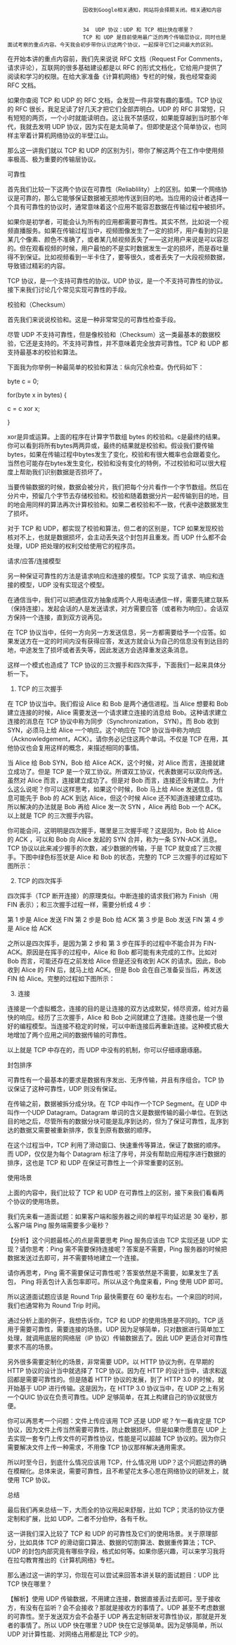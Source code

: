 
                            
                            因收到Google相关通知，网站将会择期关闭。相关通知内容
                            
                            
                            34  UDP 协议：UDP 和 TCP 相比快在哪里？
                            TCP 和 UDP 是目前使用最广泛的两个传输层协议，同时也是面试考察的重点内容。今天我会初步带你认识这两个协议，一起探寻它们之间最大的区别。

在开始本讲的重点内容前，我们先来说说 RFC 文档（Request For Comments，请求评论），互联网的很多基础建设都是以 RFC 的形式文档化，它给用户提供了阅读和学习的权限。在给大家准备《计算机网络》专栏的时候，我也经常查阅 RFC 文档。

如果你查阅 TCP 和 UDP 的 RFC 文档，会发现一件非常有趣的事情。TCP 协议的 RFC 很长，我足足读了好几天才把它们全部弄明白。UDP 的 RFC 非常短，只有短短的两页，一个小时就能读明白。这让我不禁感叹，如果能穿越到当时那个年代，我就去发明 UDP 协议，因为实在是太简单了。但即使是这个简单协议，也同样主宰着计算机网络协议的半壁江山。

那么这一讲我们就以 TCP 和 UDP 的区别为引，带你了解这两个在工作中使用频率极高、极为重要的传输层协议。

可靠性

首先我们比较一下这两个协议在可靠性（Reliablility）上的区别。如果一个网络协议是可靠的，那么它能够保证数据被无损地传送到目的地。当应用的设计者选择一个具有可靠性的协议时，通常意味着这个应用不能容忍数据在传输过程中被损坏。

如果你是初学者，可能会认为所有的应用都需要可靠性。其实不然，比如说一个视频直播服务。如果在传输过程当中，视频图像发生了一定的损坏，用户看到的只是某几个像素、颜色不准确了，或者某几帧视频丢失了——这对用户来说是可以容忍的。但在观看视频的时候，用户最怕的不是实时数据发生一定的损坏，而是吞吐量得不到保证。比如视频看到一半卡住了，要等很久，或者丢失了一大段视频数据，导致错过精彩的内容。

TCP 协议，是一个支持可靠性的协议。UDP 协议，是一个不支持可靠性的协议。接下来我们讨论几个常见实现可靠性的手段。

校验和（Checksum）

首先我们来说说校验和。这是一种非常常见的可靠性检查手段。

尽管 UDP 不支持可靠性，但是像校验和（Checksum）这一类最基本的数据校验，它还是支持的。不支持可靠性，并不意味着完全放弃可靠性。TCP 和 UDP 都支持最基本的校验和算法。

下面我为你举例一种最简单的校验和算法：纵向冗余检查。伪代码如下：

byte c = 0;

for(byte x in bytes) {

  c = c xor x;

}


xor是异或运算。上面的程序在计算字节数组 bytes 的校验和。c是最终的结果。你可以看到将所有bytes两两异或，最终的结果就是校验和。假设我们要传输 bytes，如果在传输过程中bytes发生了变化，校验和有很大概率也会跟着变化。当然也可能存在bytes发生变化，校验和没有变化的特例，不过校验和可以很大程度上帮助我们识别数据是否损坏了。



当要传输数据的时候，数据会被分片，我们把每个分片看作一个字节数组。然后在分片中，预留几个字节去存储校验和。校验和随着数据分片一起传输到目的地，目的地会用同样的算法再次计算校验和。如果二者校验和不一致，代表中途数据发生了损坏。

对于 TCP 和 UDP，都实现了校验和算法，但二者的区别是，TCP 如果发现校验核对不上，也就是数据损坏，会主动丢失这个封包并且重发。而 UDP 什么都不会处理，UDP 把处理的权利交给使用它的程序员。

请求/应答/连接模型

另一种保证可靠性的方法是请求响应和连接的模型。TCP 实现了请求、响应和连接的模型，UDP 没有实现这个模型。

在通信当中，我们可以把通信双方抽象成两个人用电话通信一样，需要先建立联系（保持连接）。发起会话的人是发送请求，对方需要应答（或者称为响应）。会话双方保持一个连接，直到双方说再见。

在 TCP 协议当中，任何一方向另一方发送信息，另一方都需要给予一个应答。如果发送方在一定的时间内没有获得应答，发送方就会认为自己的信息没有到达目的地，中途发生了损坏或者丢失等，因此发送方会选择重发这条消息。

这样一个模式也造成了 TCP 协议的三次握手和四次挥手，下面我们一起来具体分析一下。

1. TCP 的三次握手

在 TCP 协议当中。我们假设 Alice 和 Bob 是两个通信进程。当 Alice 想要和 Bob 建立连接的时候，Alice 需要发送一个请求建立连接的消息给 Bob。这种请求建立连接的消息在 TCP 协议中称为同步（Synchronization， SYN）。而 Bob 收到 SYN，必须马上给 Alice 一个响应。这个响应在 TCP 协议当中称为响应（Acknowledgement，ACK）。请你务必记住这两个单词。不仅是 TCP 在用，其他协议也会复用这样的概念，来描述相同的事情。

当 Alice 给 Bob SYN，Bob 给 Alice ACK，这个时候，对 Alice 而言，连接就建立成功了。但是 TCP 是一个双工协议。所谓双工协议，代表数据可以双向传送。虽然对 Alice 而言，连接建立成功了。但是对 Bob 而言，连接还没有建立。为什么这么说呢？你可以这样思考，如果这个时候，Bob 马上给 Alice 发送信息，信息可能先于 Bob 的 ACK 到达 Alice，但这个时候 Alice 还不知道连接建立成功。 所以解决的办法就是 Bob 再给 Alice 发一次 SYN ，Alice 再给 Bob 一个 ACK。以上就是 TCP 的三次握手内容。

你可能会问，这明明是四次握手，哪里是三次握手呢？这是因为，Bob 给 Alice 的 ACK ，可以和 Bob 向 Alice 发起的 SYN 合并，称为一条 SYN-ACK 消息。TCP 协议以此来减少握手的次数，减少数据的传输，于是 TCP 就变成了三次握手。下图中绿色标签状是 Alice 和 Bob 的状态，完整的 TCP 三次握手的过程如下图所示：



2. TCP 的四次挥手

四次挥手（TCP 断开连接）的原理类似。中断连接的请求我们称为 Finish（用 FIN 表示）；和三次握手过程一样，需要分析成 4 步：


第 1 步是 Alice 发送 FIN
第 2 步是 Bob 给 ACK
第 3 步是 Bob 发送 FIN
第 4 步是 Alice 给 ACK


之所以是四次挥手，是因为第 2 步和 第 3 步在挥手的过程中不能合并为 FIN-ACK。原因是在挥手的过程中，Alice 和 Bob 都可能有未完成的工作。比如对 Bob 而言，可能还存在之前发给 Alice 但是还没有收到 ACK 的请求。因此，Bob 收到 Alice 的 FIN 后，就马上给 ACK。但是 Bob 会在自己准备妥当后，再发送 FIN 给 Alice。完整的过程如下图所示：



3. 连接

连接是一个虚拟概念，连接的目的是让连接的双方达成默契，倾尽资源，给对方最快的响应。经历了三次握手，Alice 和 Bob 之间就建立了连接。连接也是一个很好的编程模型。当连接不稳定的时候，可以中断连接后再重新连接。这种模式极大地增加了两个应用之间的数据传输的可靠性。

以上就是 TCP 中存在的，而 UDP 中没有的机制，你可以仔细琢磨琢磨。

封包排序

可靠性有一个最基本的要求是数据有序发出、无序传输，并且有序组合。TCP 协议保证了这种可靠性，UDP 则没有保证。

在传输之前，数据被拆分成分块。在 TCP 中叫作一个TCP Segment。在 UDP 中叫作一个UDP Datagram。Datagram 单词的含义是数据传输的最小单位。在到达目的地之后，尽管所有的数据分块可能是乱序到达的，但为了保证可靠性，乱序到达的数据又需要被重新排序，恢复到原有数据的顺序。

在这个过程当中，TCP 利用了滑动窗口、快速重传等算法，保证了数据的顺序。而 UDP，仅仅是为每个 Datagram 标注了序号，并没有帮助应用程序进行数据的排序，这也是 TCP 和 UDP 在保证可靠性上一个非常重要的区别。

使用场景

上面的内容中，我们比较了 TCP 和 UDP 在可靠性上的区别，接下来我们看看两个协议的使用场景。

我们先来看一道面试题：如果客户端和服务器之间的单程平均延迟是 30 毫秒，那么客户端 Ping 服务端需要多少毫秒？

【分析】这个问题最核心的点是需要思考 Ping 服务应该由 TCP 实现还是 UDP 实现？请你思考：Ping 需不需要保持连接呢？答案是不需要，Ping 服务器的时候把数据发送过去即可，并不需要特地建立一个连接。

请你再思考，Ping 需不需要保证可靠性呢？答案依然是不需要，如果发生了丢包， Ping 将丢包计入丢包率即可。所以从这个角度来看，Ping 使用 UDP 即可。

所以这道面试题应该是 Round Trip 最快需要在 60 毫秒左右。一个来回的时间，我们也通常称为 Round Trip 时间。

通过分析上面的例子，我想告诉你，TCP 和 UDP 的使用场景是不同的。TCP 适用于需要可靠性，需要连接的场景。UDP 因为足够简单，只对数据进行简单加工处理，就调用底层的网络层（IP 协议）传输数据去了。因此 UDP 更适合对可靠性要求不高的场景。

另外很多需要定制化的场景，非常需要 UDP。以 HTTP 协议为例，在早期的 HTTP 协议的设计当中就选择了 TCP 协议。因为在 HTTP 的设计当中，请求和返回都是需要可靠性的。但是随着 HTTP 协议的发展，到了 HTTP 3.0 的时候，就开始基于 UDP 进行传输。这是因为，在 HTTP 3.0 协议当中，在 UDP 之上有另一个QUIC 协议在负责可靠性。UDP 足够简单，在其上构建自己的协议就很方便。

你可以再思考一个问题：文件上传应该用 TCP 还是 UDP 呢？乍一看肯定是 TCP 协议，因为文件上传当然需要可靠性，防止数据损坏。但是如果你愿意在 UDP 上去实现一套专门上传文件的可靠性协议，性能是可以超越 TCP 协议的。因为你只需要解决文件上传一种需求，不用像 TCP 协议那样解决通用需求。

所以时至今日，到底什么情况应该用 TCP，什么情况用 UDP？这个问题边界的确在模糊化。总体来说，需要可靠性，且不希望花太多心思在网络协议的研发上，就使用 TCP 协议。

总结

最后我们再来总结一下，大而全的协议用起来舒服，比如 TCP；灵活的协议方便定制和扩展，比如 UDP。二者不分伯仲，各有千秋。

这一讲我们深入比较了 TCP 和 UDP 的可靠性及它们的使用场景。关于原理部分，比如具体 TCP 的滑动窗口算法、数据的切割算法、数据重传算法；TCP、UDP 的封包内部究竟有哪些字段，格式如何等。如果你感兴趣，可以来学习我将在拉勾教育推出的《计算机网络》专栏。

那么通过这一讲的学习，你现在可以尝试来回答本讲关联的面试题目：UDP 比 TCP 快在哪里？

【解析】使用 UDP 传输数据，不用建立连接，数据直接丢过去即可。至于接收方，有没有在监听？会不会接收？那就是接收方的事情了。UDP 甚至不考虑数据的可靠性。至于发送双方会不会基于 UDP 再去定制研发可靠性协议，那就是开发者的事情了。所以 UDP 快在哪里？UDP 快在它足够简单。因为足够简单，所以 UDP 对计算性能、对网络占用都是比 TCP 少的。

                        
                        
                            